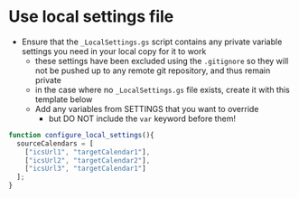 # Use local settings file

* Ensure that the ` _LocalSettings.gs ` script contains any private variable settings you need in your local copy for it to work
	* these settings have been excluded using the ` .gitignore ` so they will not be pushed up to any remote git repository, and thus remain private
	* in the case where no ` _LocalSettings.gs ` file exists, create it with this template below
	* Add any variables from SETTINGS that you want to override
		* but DO NOT include the `var` keyword before them!  


```js
function configure_local_settings(){
  sourceCalendars = [
    ["icsUrl1", "targetCalendar1"],
    ["icsUrl2", "targetCalendar2"],
    ["icsUrl3", "targetCalendar1"]
  ];
}
```


